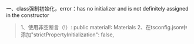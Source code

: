一、class强制初始化，error：has no initializer and is not definitely assigned in the constructor
>1、使用非空断言（!）: public material!: Materials 
>2、在tsconfig.json中添加"strictPropertyInitialization": false,